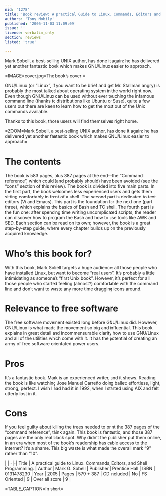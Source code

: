 ```yaml
---
nid: '1278'
title: 'Book review: A practical Guide to Linux. Commands, Editors and Shell Programming <i>by Mark G. Sobell</i>'
authors: 'Tony Mobily'
published: '2005-11-03 11:09:09'
issue: ''
license: verbatim_only
section: reviews
listed: 'true'

---
```

Mark Sobell, a best-selling UNIX author, has done it again: he has delivered yet another fantastic book which makes GNU/Linux easier to approach.


=IMAGE=cover.jpg=The book’s cover =

GNU/Linux (or “Linux”, if you want to be brief and get Mr. Stallman angry) is probably the most talked about operating system in the world right now. Even though GNU/Linux can be used without ever touching the infamous command line (thanks to distributions like Ubuntu or Suse), quite a few users out there are keen to learn how to get the most out of the Unix commands available.

Thanks to this book, those users will find themselves right home.


=ZOOM=Mark Sobell, a best-selling UNIX author, has done it again: he has delivered yet another fantastic book which makes GNU/Linux easier to approach=


# The contents

The book is 583 pages, plus 387 pages at the end—the “Command reference”, which could (and probably should) have been avoided (see the “cons” section of this review). The book is divided into five main parts. In the first part, the book welcomes less experienced users and gets them sitting comfortably in front of a shell. The second part is dedicated to text editors (Vi and Emacs). This part is the foundation for the next one (part three), which explains the basics of Bash and TC shell. The fourth part is the fun one: after spending time writing uncomplicated scripts, the reader can discover how to program the Bash and how to use tools like AWK and SED. Each section can be read on its own; however, the book is a great step-by-step guide, where every chapter builds up on the previously acquired knowledge.


# Who’s this book for?

With this book, Mark Sobell targets a huge audience: all those people who have installed Linux, but want to become “real users”. It’s probably a little intimidating as someone’s “first Unix book”. However, it’s perfect for all those people who started feeling (almost?) comfortable with the command line and don’t want to waste any more time dragging icons around.


# Relevance to free software

The free software movement existed long before GNU/Linux did. However, GNU/Linux is what made the movement so big and influential. This book explains in great detail and incommensurable clarity how to use GNU/Linux and all of the utilities which come with it. It has the potential of creating an army of free software orientated power users.


# Pros

It’s a fantastic book. Mark is an experienced writer, and it shows. Reading the book is like watching Jose Manuel Carreño doing ballet: effortless, light, strong, perfect. I wish I had had it in 1992, when I started using AIX and felt utterly lost in it.


# Cons

If you feel guilty about killing the trees needed to print the 387 pages of the “command reference”, think again. This book is fantastic, and those 387 pages are the only real black spot. Why didn’t the publisher put them online, in an era when most of the book’s readership has cable access to the internet? It’s a shame. This big waste is what made the overall mark “9” rather than “10”.


 | |
-|-|
Title | A practical guide to Linux. Commands, Editors, and Shell Programming. | 
Author | Mark G. Sobell | 
Publisher | Prentice Hall | 
ISBN | 0131478230 | 
Year | 2005 | 
Pages | 579 + 387 | 
CD included | No | 
FS Oriented | 9 | 
Over all score | 9 | 

=TABLE_CAPTION=In short=

